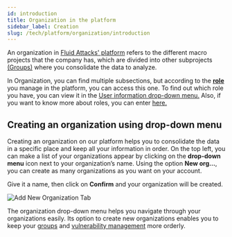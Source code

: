 ```yaml
---
id: introduction
title: Organization in the platform
sidebar_label: Creation
slug: /tech/platform/organization/introduction
---
```


An organization in
[Fluid Attacks' platform](/tech/platform/organization/introduction) refers
to the different macro projects
that the company has,
which are divided into other subprojects
[(Groups)](/tech/platform/groups/introduction)
where you consolidate the
data to analyze.

In Organization,
you can find multiple subsections,
but according to the
[**role**](/tech/platform/groups/roles)
you manage in the platform,
you can access this one.
To find out which role you
have, you can view it in the
[User information drop-down menu.](/tech/platform/user)
Also,
if you want to know more about roles,
you can enter [here.](/tech/platform/groups/roles/)

## Creating an organization using drop-down menu

Creating an organization on
our platform helps you to consolidate
the data in a specific place and
keep all your information in order.
On the top left, you can make a
list of your organizations appear
by clicking on the **drop-down menu**
icon next to your organization’s name.
Using the option **New org…**, you can
create as many organizations as you
want on your account.

Give it a name, then click on **Confirm**
and your organization will be
created.

![Add New Organization Tab](https://res.cloudinary.com/fluid-attacks/image/upload/v1672320747/docs/web/adding_new_org.png)

The organization drop-down menu
helps you navigate through your
organizations easily.
Its option to create new organizations
enables you to keep your
[groups](/tech/platform/groups/introduction)
and
[vulnerability management](/tech/platform/groups/vulnerabilities)
more orderly.
